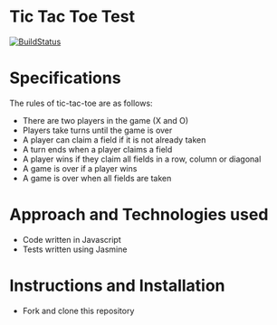 # Tic Tac Toe Test

[![BuildStatus](https://travis-ci.org/aabolade/Tic-Tac-Toe-Test.svg?branch=master)](https://travis-ci.org/aabolade/Tic-Tac-Toe-Test)

Specifications
==============

The rules of tic-tac-toe are as follows:

* There are two players in the game (X and O)
* Players take turns until the game is over
* A player can claim a field if it is not already taken
* A turn ends when a player claims a field
* A player wins if they claim all fields in a row, column or diagonal
* A game is over if a player wins
* A game is over when all fields are taken

Approach and Technologies used
==============================

* Code written in Javascript
* Tests written using Jasmine

Instructions and Installation
=============================

* Fork and clone this repository
